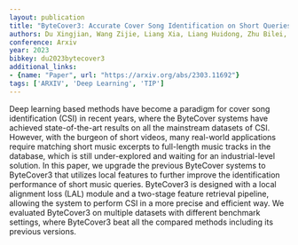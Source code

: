 ```yaml
---
layout: publication
title: "ByteCover3: Accurate Cover Song Identification on Short Queries"
authors: Du Xingjian, Wang Zijie, Liang Xia, Liang Huidong, Zhu Bilei, Ma Zejun
conference: Arxiv
year: 2023
bibkey: du2023bytecover3
additional_links:
- {name: "Paper", url: "https://arxiv.org/abs/2303.11692"}
tags: ['ARXIV', 'Deep Learning', 'TIP']
---
```

Deep learning based methods have become a paradigm for cover song identification (CSI) in recent years, where the ByteCover systems have achieved state-of-the-art results on all the mainstream datasets of CSI. However, with the burgeon of short videos, many real-world applications require matching short music excerpts to full-length music tracks in the database, which is still under-explored and waiting for an industrial-level solution. In this paper, we upgrade the previous ByteCover systems to ByteCover3 that utilizes local features to further improve the identification performance of short music queries. ByteCover3 is designed with a local alignment loss (LAL) module and a two-stage feature retrieval pipeline, allowing the system to perform CSI in a more precise and efficient way. We evaluated ByteCover3 on multiple datasets with different benchmark settings, where ByteCover3 beat all the compared methods including its previous versions.